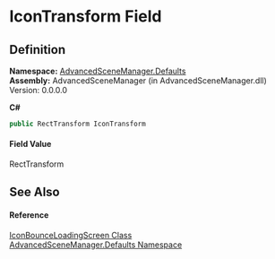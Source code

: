 # IconTransform Field




## Definition
**Namespace:** <a href="N_AdvancedSceneManager_Defaults.md">AdvancedSceneManager.Defaults</a>  
**Assembly:** AdvancedSceneManager (in AdvancedSceneManager.dll) Version: 0.0.0.0

**C#**
``` C#
public RectTransform IconTransform
```



#### Field Value
RectTransform

## See Also


#### Reference
<a href="T_AdvancedSceneManager_Defaults_IconBounceLoadingScreen.md">IconBounceLoadingScreen Class</a>  
<a href="N_AdvancedSceneManager_Defaults.md">AdvancedSceneManager.Defaults Namespace</a>  
